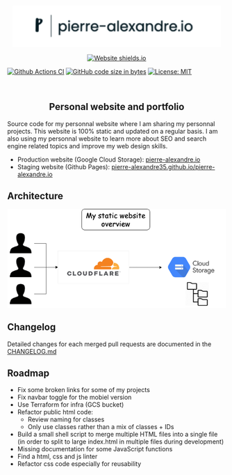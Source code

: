 <p align="center"><a href="https://pierre-alexandre.io" target="_blank" rel="noopener noreferrer"><img width="480" src="docs/logo.png" alt="pierre-alexandre.io logo"></a></p>

<p align="center">
  <a href="https://npmcharts.com/compare/vue?minimal=true"><img src="https://img.shields.io/website.svg?color=60c454&url=https://pierre-alexandre.io/" alt="Website shields.io"></a>
  
  <a href="https://github.com/Pierre-Alexandre35/pierre-alexandre.io/actions/workflows/main.yml"><img src="https://github.com/Pierre-Alexandre35/pierre-alexandre.io/actions/workflows/main.yml/badge.svg" alt="Github Actions CI"></a>
    <a href="https://shields.io/"><img src="https://img.shields.io/github/languages/code-size/Pierre-Alexandre35/Personal_website?color=blue" alt="GitHub code size in bytes"></a>
    <a href="https://opensource.org/licenses/MIT"><img src="https://img.shields.io/badge/License-MIT-yellow.svg" alt="License: MIT"></a>
    <a href="http://pierre-alexandre.io/" alt="Coverage Status"></a>
  <br>
</p>
<br>

<h2 align="center">Personal website and portfolio</h2>

Source code for my personnal website where I am sharing my personnal projects. 
This website is 100% static and updated on a regular basis. I am also using my personnal website to learn more about SEO and search engine related topics and improve my web design skills.  
- Production website (Google Cloud Storage): [pierre-alexandre.io](https://pierre-alexandre.io)
- Staging website (Github Pages): [pierre-alexandre35.github.io/pierre-alexandre.io](https://pierre-alexandre35.github.io/pierre-alexandre.io/public_html/)

## Architecture
![alt text](docs/architecture.png)


## Changelog
Detailed changes for each merged pull requests are documented in the [CHANGELOG.md](https://github.com/Pierre-Alexandre35/pierre-alexandre.io/blob/develop/CHANGELOG.md)


## Roadmap
- Fix some broken links for some of my projects
- Fix navbar toggle for the mobiel version
- Use Terraform for infra (GCS bucket)
- Refactor public html code:
    - Review naming for classes
    - Only use classes rather than a mix of classes + IDs
- Build a small shell script to merge multiple HTML files into a single file (in order to split to large index.html in multiple files during development)
- Missing documentation for some JavaScript functions
- Find a html, css and js linter
- Refactor css code especially for reusability